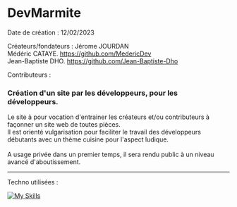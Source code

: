 # DevMarmite

Date de création : 12/02/2023

Créateurs/fondateurs : 
Jérome JOURDAN<br>
Médéric CATAYE. https://github.com/MedericDev<br>
Jean-Baptiste DHO. https://github.com/Jean-Baptiste-Dho<br>

Contributeurs :

### Création d'un site par les développeurs, pour les développeurs.

Le site à pour vocation d'entrainer les créateurs et/ou contributeurs à façonner un site web de toutes pièces.<br>
Il est orienté vulgarisation pour faciliter le travail des développeurs débutants avec un thème cuisine pour l'aspect ludique.<br>
<br>
A usage privée dans un premier temps, il sera rendu public à un niveau avancé d'aboutissement.
***

Techno utilisées : <br>

[![My Skills](https://skillicons.dev/icons?i=js,html,css,bootstrap,jquery,nodejs)](https://skillicons.dev)


